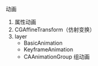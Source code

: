 动画
1. 属性动画
2. CGAffineTransform（仿射变换）
3. layer
    - BasicAnimation
    - KeyframeAnimation
    - CAAnimationGroup 组动画

